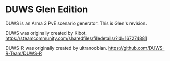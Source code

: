 # DUWS Glen Edition

DUWS is an Arma 3 PvE scenario generator. This is Glen's revision.

DUWS was originally created by Kibot. https://steamcommunity.com/sharedfiles/filedetails/?id=167274881

DUWS-R was originally created by ultranoobian. https://github.com/DUWS-R-Team/DUWS-R
